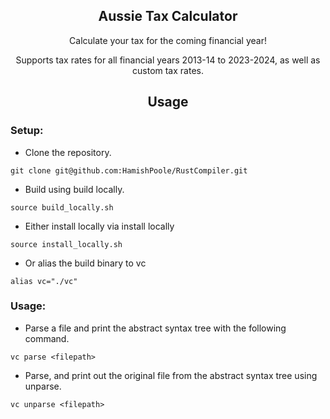 <h2 align="center">Aussie Tax Calculator</h2>
<p align="center"> Calculate your tax for the coming financial year! </p>
<p align="center"> Supports tax rates for all financial years 2013-14 to 2023-2024, as well as custom tax rates.</p>

<h2 align="center">Usage</h2>

### Setup:

- Clone the repository.

```
git clone git@github.com:HamishPoole/RustCompiler.git
```

- Build using build locally.

```
source build_locally.sh
```

- Either install locally via install locally

```
source install_locally.sh
```

- Or alias the build binary to vc

```
alias vc="./vc"
```

### Usage:

- Parse a file and print the abstract syntax tree with the following command.

```
vc parse <filepath>
```

- Parse, and print out the original file from the abstract syntax tree using unparse.

```
vc unparse <filepath>
```

